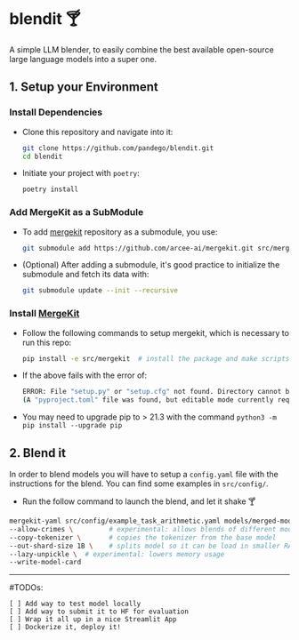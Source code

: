 # blendit 🍸
A simple LLM blender, to easily combine the best available open-source large language models into a super one.

## 1. Setup your Environment
### Install Dependencies
- Clone this repository and navigate into it:
    ```bash
    git clone https://github.com/pandego/blendit.git
    cd blendit
    ```

- Initiate your project with `poetry`:
    ```bash
    poetry install
    ```

### Add MergeKit as a SubModule
- To add [mergekit](https://github.com/arcee-ai/mergekit) repository as a submodule, you use:
    ```bash
    git submodule add https://github.com/arcee-ai/mergekit.git src/mergekit/
    ```
- (Optional) After adding a submodule, it's good practice to initialize the submodule and fetch its data with:
    ```bash
    git submodule update --init --recursive
    ```

### Install [MergeKit](https://github.com/cg123/mergekit)
- Follow the following commands to setup mergekit, which is necessary to run this repo:
    ```bash
    pip install -e src/mergekit  # install the package and make scripts available
    ```

- If the above fails with the error of:
    ```bash
    ERROR: File "setup.py" or "setup.cfg" not found. Directory cannot be installed in editable mode:
    (A "pyproject.toml" file was found, but editable mode currently requires a setuptools-based build.)
    ```

- You may need to upgrade pip to > 21.3 with the command `python3 -m pip install --upgrade pip`


## 2. Blend it
In order to blend models you will have to setup a `config.yaml` file with the instructions for the blend. You can find some examples in `src/config/`.

- Run the follow command to launch the blend, and let it shake 🍸

```bash
mergekit-yaml src/config/example_task_arithmetic.yaml models/merged-models/my-first-blend/ \
--allow-crimes \         # experimental: allows blends of different model architectures
--copy-tokenizer \       # copies the tokenizer from the base model
--out-shard-size 1B \    # splits model so it can be load in smaller RAMs
--lazy-unpickle \  # experimental: lowers memory usage
--write-model-card
```

---

#TODOs:

    [ ] Add way to test model locally
    [ ] Add way to submit it to HF for evaluation
    [ ] Wrap it all up in a nice Streamlit App 
    [ ] Dockerize it, deploy it!